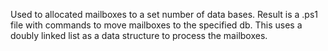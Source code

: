 Used to allocated mailboxes to a set number of data bases. Result is a .ps1 file with commands to move mailboxes to the specified db. This uses a doubly linked list as a data structure to process the mailboxes.